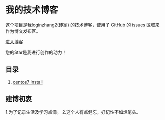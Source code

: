 # 我的技术博客

这个项目是我loginzhang2(砖家) 的技术博客，使用了 GitHub 的 issues 区域来作为博文发布区。

[进入博客](https://github.com/loginzhang2/Blog/issues)

您的Star是我进行创作的动力！

## 目录

1. [centos7 install](https://github.com/loginzhang2/blog/issues/1) 

## 建博初衷

1.为了记录生活及学习点滴。
2.这个人有点健忘，好记性不如烂笔头。
